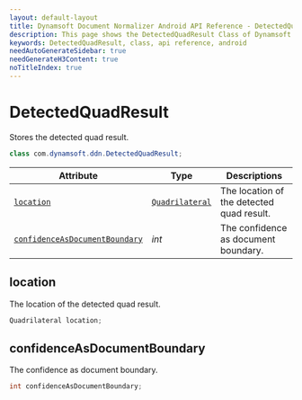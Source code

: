 ```yaml
---
layout: default-layout
title: Dynamsoft Document Normalizer Android API Reference - DetectedQuadResult Class
description: This page shows the DetectedQuadResult Class of Dynamsoft Document Normalizer for Android SDK.
keywords: DetectedQuadResult, class, api reference, android
needAutoGenerateSidebar: true
needGenerateH3Content: true
noTitleIndex: true
---
```


# DetectedQuadResult

Stores the detected quad result.

```java
class com.dynamsoft.ddn.DetectedQuadResult;
```

| Attribute | Type | Descriptions |
| --------- | ---- | ------------ |
| [`location`](#location) | [`Quadrilateral`](quadrilateral.md) | The location of the detected quad result. |
| [`confidenceAsDocumentBoundary`](#confidenceasdocumentboundary) | *int* | The confidence as document boundary. |

## location

The location of the detected quad result.

```java
Quadrilateral location;
```

## confidenceAsDocumentBoundary

The confidence as document boundary.

```java
int confidenceAsDocumentBoundary;
```
